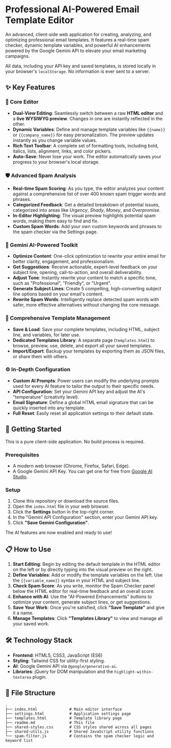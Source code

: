 
# Professional AI-Powered Email Template Editor

An advanced, client-side web application for creating, analyzing, and optimizing professional email templates. It features a real-time spam checker, dynamic template variables, and powerful AI enhancements powered by the Google Gemini API to elevate your email marketing campaigns.

All data, including your API key and saved templates, is stored locally in your browser's `localStorage`. No information is ever sent to a server.

## ✨ Key Features

### 📝 Core Editor
*   **Dual-View Editing**: Seamlessly switch between a raw **HTML editor** and a **live WYSIWYG preview**. Changes in one are instantly reflected in the other.
*   **Dynamic Variables**: Define and manage template variables like `{{name}}` or `{{company_name}}` for easy personalization. The preview updates instantly as you change variable values.
*   **Rich Text Toolbar**: A complete set of formatting tools, including bold, italics, lists, alignment, links, and color pickers.
*   **Auto-Save**: Never lose your work. The editor automatically saves your progress to your browser's local storage.

### 🛡️ Advanced Spam Analysis
*   **Real-time Spam Scoring**: As you type, the editor analyzes your content against a comprehensive list of over 400 known spam trigger words and phrases.
*   **Categorized Feedback**: Get a detailed breakdown of potential issues, categorized into areas like _Urgency_, _Shady_, _Money_, and _Overpromise_.
*   **In-Editor Highlighting**: The visual preview highlights potential spam words, making them easy to find and fix.
*   **Custom Spam Words**: Add your own custom keywords and phrases to the spam checker via the Settings page.

### 🤖 Gemini AI-Powered Toolkit
*   **Optimize Content**: One-click optimization to rewrite your entire email for better clarity, engagement, and professionalism.
*   **Get Suggestions**: Receive actionable, expert-level feedback on your subject line, opening, call-to-action, and overall deliverability.
*   **Adjust Tone**: Instantly rewrite your content to match a specific tone, such as "Professional", "Friendly", or "Urgent".
*   **Generate Subject Lines**: Create 5 compelling, high-converting subject line options based on your email's content.
*   **Rewrite Spam Words**: Intelligently replace detected spam words with safer, more effective alternatives without changing the core message.

### 📂 Comprehensive Template Management
*   **Save & Load**: Save your complete templates, including HTML, subject line, and variables, for later use.
*   **Dedicated Templates Library**: A separate page (`templates.html`) to browse, preview, use, delete, and export all your saved templates.
*   **Import/Export**: Backup your templates by exporting them as JSON files, or share them with others.

### ⚙️ In-Depth Configuration
*   **Custom AI Prompts**: Power users can modify the underlying prompts used for every AI feature to tailor the output to their specific needs.
*   **API Configuration**: Set your Gemini API key and adjust the AI's "temperature" (creativity level).
*   **Email Signature**: Define a global HTML email signature that can be quickly inserted into any template.
*   **Full Reset**: Easily reset all application settings to their default state.

## 🚀 Getting Started

This is a pure client-side application. No build process is required.

### Prerequisites
*   A modern web browser (Chrome, Firefox, Safari, Edge).
*   A Google Gemini API Key. You can get one for free from [Google AI Studio](https://aistudio.google.com/app/apikey).

### Setup
1.  Clone this repository or download the source files.
2.  Open the `index.html` file in your web browser.
3.  Click the **Settings** button in the top-right corner.
4.  In the "Gemini API Configuration" section, enter your Gemini API key.
5.  Click **"Save Gemini Configuration"**.

The AI features are now enabled and ready to use!

## 📋 How to Use

1.  **Start Editing**: Begin by editing the default template in the HTML editor on the left or by directly typing into the visual preview on the right.
2.  **Define Variables**: Add or modify the template variables on the left. Use the `{{variable_name}}` syntax in your HTML and subject line.
3.  **Check Spam Score**: As you write, monitor the Spam Checker panel below the HTML editor for real-time feedback and an overall score.
4.  **Enhance with AI**: Use the "AI-Powered Enhancements" buttons to optimize your content, generate subject lines, or get suggestions.
5.  **Save Your Work**: Once you're satisfied, click **"Save Template"** and give it a name.
6.  **Manage Templates**: Click **"Templates Library"** to view and manage all your saved work.

## 🛠️ Technology Stack

*   **Frontend**: HTML5, CSS3, JavaScript (ES6)
*   **Styling**: Tailwind CSS for utility-first styling.
*   **AI**: Google Gemini API via `@google/generative-ai`.
*   **Libraries**: jQuery for DOM manipulation and the `highlight-within-textarea` plugin.

## 📁 File Structure

```
.
├── index.html              # Main editor interface
├── settings.html           # Application settings page
├── templates.html          # Template library page
├── readme.md               # This file
├── shared-styles.css       # CSS styles shared across all pages
├── shared-utils.js         # Shared JavaScript utility functions
└── spam-filter.js          # Contains the spam checker logic and keyword list
```
